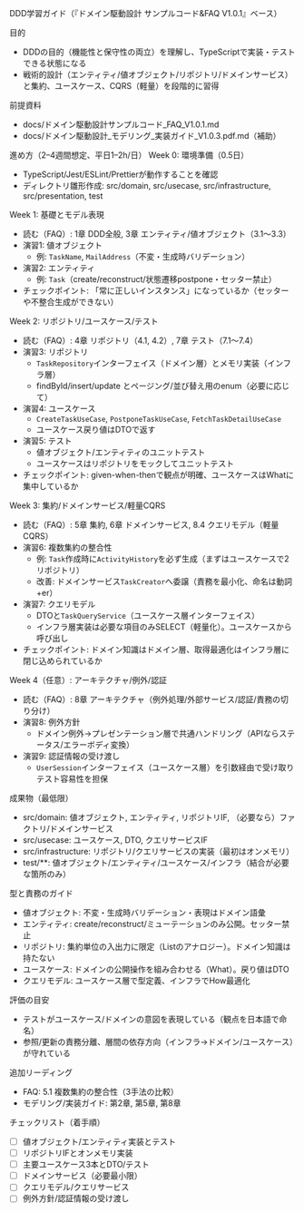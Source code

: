 DDD学習ガイド（『ドメイン駆動設計 サンプルコード&FAQ V1.0.1』ベース）

目的
- DDDの目的（機能性と保守性の両立）を理解し、TypeScriptで実装・テストできる状態になる
- 戦術的設計（エンティティ/値オブジェクト/リポジトリ/ドメインサービス）と集約、ユースケース、CQRS（軽量）を段階的に習得

前提資料
- docs/ドメイン駆動設計サンプルコード_FAQ_V1.0.1.md
- docs/ドメイン駆動設計_モデリング_実装ガイド_V1.0.3.pdf.md（補助）

進め方（2–4週間想定、平日1–2h/日）
Week 0: 環境準備（0.5日）
- TypeScript/Jest/ESLint/Prettierが動作することを確認
- ディレクトリ雛形作成: src/domain, src/usecase, src/infrastructure, src/presentation, test

Week 1: 基礎とモデル表現
- 読む（FAQ）: 1章 DDD全般, 3章 エンティティ/値オブジェクト（3.1〜3.3）
- 演習1: 値オブジェクト
  - 例: `TaskName`, `MailAddress`（不変・生成時バリデーション）
- 演習2: エンティティ
  - 例: `Task`（create/reconstruct/状態遷移postpone・セッター禁止）
- チェックポイント: 「常に正しいインスタンス」になっているか（セッターや不整合生成ができない）

Week 2: リポジトリ/ユースケース/テスト
- 読む（FAQ）: 4章 リポジトリ（4.1, 4.2）, 7章 テスト（7.1〜7.4）
- 演習3: リポジトリ
  - `TaskRepository`インターフェイス（ドメイン層）とメモリ実装（インフラ層）
  - findById/insert/update とページング/並び替え用のenum（必要に応じて）
- 演習4: ユースケース
  - `CreateTaskUseCase`, `PostponeTaskUseCase`, `FetchTaskDetailUseCase`
  - ユースケース戻り値はDTOで返す
- 演習5: テスト
  - 値オブジェクト/エンティティのユニットテスト
  - ユースケースはリポジトリをモックしてユニットテスト
- チェックポイント: given-when-thenで観点が明確、ユースケースはWhatに集中しているか

Week 3: 集約/ドメインサービス/軽量CQRS
- 読む（FAQ）: 5章 集約, 6章 ドメインサービス, 8.4 クエリモデル（軽量CQRS）
- 演習6: 複数集約の整合性
  - 例: `Task`作成時に`ActivityHistory`を必ず生成（まずはユースケースで2リポジトリ）
  - 改善: ドメインサービス`TaskCreator`へ委譲（責務を最小化、命名は動詞+er）
- 演習7: クエリモデル
  - DTOと`TaskQueryService`（ユースケース層インターフェイス）
  - インフラ層実装は必要な項目のみSELECT（軽量化）。ユースケースから呼び出し
- チェックポイント: ドメイン知識はドメイン層、取得最適化はインフラ層に閉じ込められているか

Week 4（任意）: アーキテクチャ/例外/認証
- 読む（FAQ）: 8章 アーキテクチャ（例外処理/外部サービス/認証/責務の切り分け）
- 演習8: 例外方針
  - ドメイン例外→プレゼンテーション層で共通ハンドリング（APIならステータス/エラーボディ変換）
- 演習9: 認証情報の受け渡し
  - `UserSession`インターフェイス（ユースケース層）を引数経由で受け取りテスト容易性を担保

成果物（最低限）
- src/domain: 値オブジェクト, エンティティ, リポジトリIF, （必要なら）ファクトリ/ドメインサービス
- src/usecase: ユースケース, DTO, クエリサービスIF
- src/infrastructure: リポジトリ/クエリサービスの実装（最初はオンメモリ）
- test/**: 値オブジェクト/エンティティ/ユースケース/インフラ（結合が必要な箇所のみ）

型と責務のガイド
- 値オブジェクト: 不変・生成時バリデーション・表現はドメイン語彙
- エンティティ: create/reconstruct/ミューテーションのみ公開。セッター禁止
- リポジトリ: 集約単位の入出力に限定（Listのアナロジー）。ドメイン知識は持たない
- ユースケース: ドメインの公開操作を組み合わせる（What）。戻り値はDTO
- クエリモデル: ユースケース層で型定義、インフラでHow最適化

評価の目安
- テストがユースケース/ドメインの意図を表現している（観点を日本語で命名）
- 参照/更新の責務分離、層間の依存方向（インフラ→ドメイン/ユースケース）が守れている

追加リーディング
- FAQ: 5.1 複数集約の整合性（3手法の比較）
- モデリング/実装ガイド: 第2章, 第5章, 第8章

チェックリスト（着手順）
- [ ] 値オブジェクト/エンティティ実装とテスト
- [ ] リポジトリIFとオンメモリ実装
- [ ] 主要ユースケース3本とDTO/テスト
- [ ] ドメインサービス（必要最小限）
- [ ] クエリモデル/クエリサービス
- [ ] 例外方針/認証情報の受け渡し
